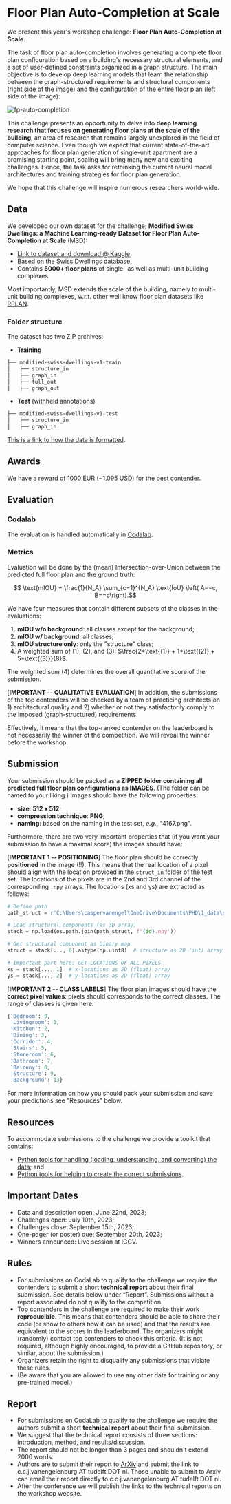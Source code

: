 # Floor Plan Auto-Completion at Scale
We present this year's workshop challenge: **Floor Plan Auto-Completion at Scale**.

The task of floor plan auto-completion involves generating a complete floor plan configuration based on a building's necessary structural elements, and a set of user-defined constraints organized in a graph structure. The main objective is to develop deep learning models that learn the relationship between the graph-structured requirements and structural components (right side of the image) and the configuration of the entire floor plan (left side of the image):

![fp-auto-completion](https://github.com/cvaad-workshop/iccv23-challenge/assets/40263235/b5f96e97-ad38-4e14-8270-7dcb337575e4)

This challenge presents an opportunity to delve into **deep learning research that focuses on generating floor plans at the scale of the building**, an area of research that remains largely unexplored in the field of computer science. Even though we expect that current state-of-the-art approaches for floor plan generation of single-unit apartment are a promising starting point, scaling will bring many new and exciting challenges. Hence, the task asks for rethinking the current neural model architectures and training strategies for floor plan generation. 

We hope that this challenge will inspire numerous researchers world-wide.

## Data
We developed our own dataset for the challenge; **Modified Swiss Dwellings: a Machine Learning-ready Dataset for Floor Plan Auto-Completion at Scale** (MSD):

- [Link to dataset and download @ Kaggle](https://www.kaggle.com/datasets/caspervanengelenburg/modified-swiss-dwellings);
- Based on the [Swiss Dwellings](https://zenodo.org/record/7788422) database;
- Contains **5000+ floor plans** of single- as well as multi-unit building complexes.

Most importantly, MSD extends the scale of the building, namely to multi-unit building complexes, w.r.t. other well know floor plan datasets like [RPLAN](http://staff.ustc.edu.cn/~fuxm/projects/DeepLayout/index.html).

### Folder structure
The dataset has two ZIP archives:

- **Training**
```markdown
├── modified-swiss-dwellings-v1-train
│   ├── structure_in
│   ├── graph_in
│   ├── full_out
│   ├── graph_out
```

- **Test** (withheld annotations)
```markdown
├── modified-swiss-dwellings-v1-test
│   ├── structure_in
│   ├── graph_in
```

[This is a link to how the data is formatted](https://github.com/cvaad-workshop/iccv23-challenge/blob/main/data-README.md).

## Awards
We have a reward of 1000 EUR (~1.095 USD) for the best contender. 

## Evaluation

### Codalab
The evaluation is handled automatically in [Codalab](). 

### Metrics
Evaluation will be done by the (mean) Intersection-over-Union between the predicted full floor plan and the ground truth:

$$ \text{mIOU} = \frac{1}{N_A} \sum_{c=1}^{N_A} \text{IoU} \left( A==c, B==c\right).$$

We have four measures that contain different subsets of the classes in the evaluations:

1. **mIOU w/o background**: all classes except for the background;
2. **mIOU w/ background**: all classes;
3. **mIOU structure only**: only the "structure" class;
4. A weighted sum of (1), (2), and (3): $\frac{2*\text{(1)} + 1*\text{(2)} + 5*\text{(3)}}{8}$.

The weighted sum (4) determines the overall quantitative score of the submission.

\[**IMPORTANT -- QUALITATIVE EVALUATION**\]
In addition, the submissions of the top contenders will be checked by a team of practicing architects on 1) architectural quality and 2) whether or not they satisfactorily comply to the imposed (graph-structured) requirements. 

Effectively, it means that the top-ranked contender on the leaderboard is not necessarily the winner of the competition. We will reveal the winner before the workshop. 

## Submission
Your submission should be packed as a **ZIPPED folder containing all predicted full floor plan configurations as IMAGES**. (The folder can be named to your liking.) Images should have the following properties:

- **size**: **512 x 512**;
- **compression technique**: **PNG**;
- **naming**: based on the naming in the test set, *e.g.*, "4167.png".

Furthermore, there are two very important properties that (if you want your submission to have a maximal score) the images should have:

\[**IMPORTANT 1 -- POSITIONING**\]
The floor plan should be correctly **positioned** in the image (!!). This means that the real location of a pixel should align with the location provided in the `struct_in` folder of the test set. The locations of the pixels are in the 2nd and 3rd channel of the corresponding `.npy` arrays. The locations (xs and ys) are extracted as follows:

```python
# Define path
path_struct = r'C:\Users\caspervanengel\OneDrive\Documents\PHD\1_data\swiss-dwellings\3.0.0\cvaad-challenge\test\struct_in'  # change this to your own path (!)

# Load structural components (as 3D array)
stack = np.load(os.path.join(path_struct, f'{id}.npy'))

# Get structural component as binary map
struct = stack[..., 0].astype(np.uint8)  # structure as 2D (int) array

# Important part here: GET LOCATIONS OF ALL PIXELS
xs = stack[..., 1]  # x-locations as 2D (float) array
ys = stack[..., 2]  # y-locations as 2D (float) array
```

\[**IMPORTANT 2 -- CLASS LABELS**\]
The floor plan images should have the **correct pixel values**: pixels should corresponds to the correct classes. The range of classes is given here:

```python
{'Bedroom': 0,
 'Livingroom': 1,
 'Kitchen': 2,
 'Dining': 3,
 'Corridor': 4,
 'Stairs': 5,
 'Storeroom': 6,
 'Bathroom': 7,
 'Balcony': 8,
 'Structure': 9,
 'Background': 13}
```

For more information on how you should pack your submission and save your predictions see "Resources" below.

## Resources
To accommodate submissions to the challenge we provide a toolkit that contains:
- [Python tools for handling (loading, understanding, and converting) the data](https://github.com/cvaad-workshop/iccv23-challenge/blob/main/guidelines.ipynb); and 
- [Python tools for helping to create the correct submissions](https://github.com/cvaad-workshop/iccv23-challenge/blob/main/submission.ipynb).

## Important Dates
- Data and description open: June 22nd, 2023;
- Challenges open: July 10th, 2023;
- Challenges close: September 15th, 2023;
- One-pager (or poster) due: September 20th, 2023;
- Winners announced: Live session at ICCV.

## Rules
- For submissions on CodaLab to qualify to the challenge we require the contenders to submit a short **technical report** about their final submission. See details below under “Report”. Submissions without a report associated do not qualify to the competition.
- Top contenders in the challenge are required to make their work **reproducible**. This means that contenders should be able to share their code (or show to others how it can be used) and that the results are equivalent to the scores in the leaderboard. The organizers might (randomly) contact top contenders to check this criteria. (It is not required, although highly encouraged, to provide a GitHub repository, or similar, about the submission.)
- Organizers retain the right to disqualify any submissions that violate these rules.
- (Be aware that you are allowed to use any other data for training or any pre-trained model.)

## Report
- For submissions on CodaLab to qualify to the challenge we require the authors submit a short **technical report** about their final submission.
- We suggest that the technical report consists of three sections: introduction, method, and results/discussion.
- The report should not be longer than 3 pages and shouldn't extend 2000 words.
- Authors are to submit their report to [ArXiv](https://arxiv.org/) and submit the link to c.c.j.vanengelenburg AT tudelft DOT nl. Those unable to submit to Arxiv can email their report directly to c.c.j.vanengelenburg AT tudelft DOT nl.
- After the conference we will publish the links to the technical reports on the workshop website.
